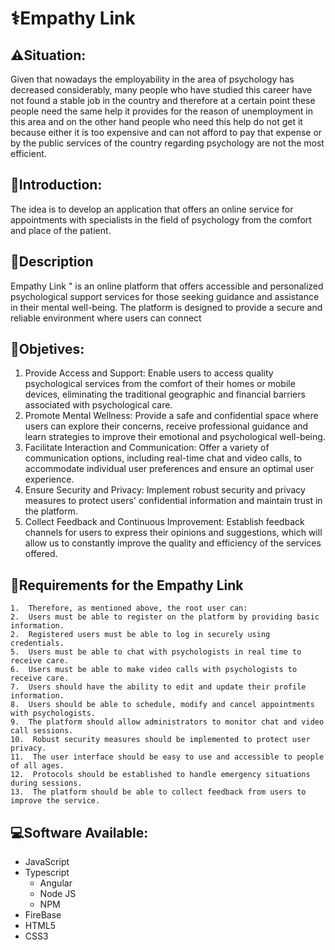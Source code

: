 # ⚕️Empathy Link

## ⚠️Situation:
Given that nowadays the employability in the area of psychology has decreased considerably, many people who have studied this career have not found a stable job in the country and therefore at a certain point these people need the same help it provides for the reason of unemployment in this area and on the other hand people who need this help do not get it because either it is too expensive and can not afford to pay that expense or by the public services of the country regarding psychology are not the most efficient.

## 💬Introduction:
The idea is to develop an application that offers an online service for appointments with specialists in the field of psychology from the comfort and place of the patient.

## 📑Description
Empathy Link " is an online platform that offers accessible and personalized psychological support services for those seeking guidance and assistance in their mental well-being. The platform is designed to provide a secure and reliable environment where users can connect 

## 🎯Objetives:
1.  Provide Access and Support: Enable users to access quality psychological services from the comfort of their homes or mobile devices, eliminating the traditional geographic and financial barriers associated with psychological care.
2.  Promote Mental Wellness: Provide a safe and confidential space where users can explore their concerns, receive professional guidance and learn strategies to improve their emotional and psychological well-being.
3.  Facilitate Interaction and Communication: Offer a variety of communication options, including real-time chat and video calls, to accommodate individual user preferences and ensure an optimal user experience.
4.  Ensure Security and Privacy: Implement robust security and privacy measures to protect users' confidential information and maintain trust in the platform.
5.  Collect Feedback and Continuous Improvement: Establish feedback channels for users to express their opinions and suggestions, which will allow us to constantly improve the quality and efficiency of the services offered.

## 📝Requirements for the Empathy Link
```
1.  Therefore, as mentioned above, the root user can:
2.  Users must be able to register on the platform by providing basic information.
2.  Registered users must be able to log in securely using credentials.
5.  Users must be able to chat with psychologists in real time to receive care.
6.  Users must be able to make video calls with psychologists to receive care.
7.  Users should have the ability to edit and update their profile information.
8.  Users should be able to schedule, modify and cancel appointments with psychologists.
9.  The platform should allow administrators to monitor chat and video call sessions.
10.  Robust security measures should be implemented to protect user privacy.
11.  The user interface should be easy to use and accessible to people of all ages.
12.  Protocols should be established to handle emergency situations during sessions.
13.  The platform should be able to collect feedback from users to improve the service.
```

## 💻Software Available:
- JavaScript
- Typescript
  - Angular
  - Node JS
  - NPM
- FireBase
- HTML5
- CSS3
